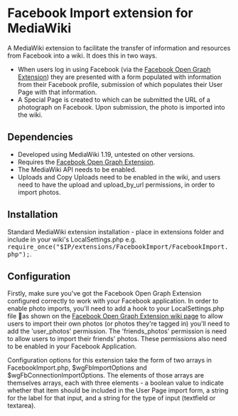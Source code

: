 <!---
  Copyright 2012 Open Planets Foundation

  Licensed under the Apache License, Version 2.0 (the "License");
  you may not use this file except in compliance with the License.
  You may obtain a copy of the License at

     http://www.apache.org/licenses/LICENSE-2.0

  Unless required by applicable law or agreed to in writing, software
  distributed under the License is distributed on an "AS IS" BASIS,
  WITHOUT WARRANTIES OR CONDITIONS OF ANY KIND, either express or implied.
  See the License for the specific language governing permissions and
  limitations under the License.
-->

# Facebook Import extension for MediaWiki

A MediaWiki extension to facilitate the transfer of information and resources from Facebook into a wiki. It does this in two ways.
- When users log in using Facebook (via the [Facebook Open Graph Extension](http://www.mediawiki.org/wiki/Extension:Facebook)) they are presented with a form populated with information from their Facebook profile, submission of which populates their User Page with that information.
- A Special Page is created to which can be submitted the URL of a photograph on Facebook. Upon submission, the photo is imported into the wiki.

## Dependencies
- Developed using MediaWiki 1.19, untested on other versions.
- Requires the [Facebook Open Graph Extension](http://www.mediawiki.org/wiki/Extension:Facebook).
- The MediaWiki API needs to be enabled.
- Uploads and Copy Uploads need to be enabled in the wiki, and users need to have the upload and upload_by_url permissions, in order to import photos.

## Installation
Standard MediaWiki extension installation - place in extensions folder and include in your wiki's LocalSettings.php e.g. <tt>require_once("$IP/extensions/FacebookImport/FacebookImport.php");</tt>.

## Configuration
Firstly, make sure you've got the Facebook Open Graph Extension configured correctly to work with your Facebook application. In order to enable photo imports, you'll need to add  a hook to your LocalSettings.php file as shown on the [Facebook Open Graph Extension wiki page](http://www.mediawiki.org/wiki/Extension:Facebook#Facebook_permissions) to allow users to import their own photos (or photos they're tagged in) you'll need to add the 'user_photos' permission. The 'friends_photos' permission is need to allow users to import their friends' photos. These permissions also need to be enabled in your Facebook Application.

Configuration options for this extension take the form of two arrays in FacebookImport.php, $wgFbImportOptions and $wgFbConnectionImportOptions. The elements of those arrays are themselves arrays, each with three elements - a boolean value to indicate whether that item should be included in the User Page import form, a string for the label for that input, and a string for the type of input (textfield or textarea).